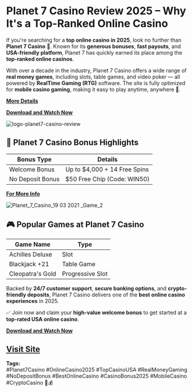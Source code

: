 # Planet 7 Casino Review 2025 – Why It's a Top-Ranked Online Casino

If you're searching for a **top online casino in 2025**, look no further than **Planet 7 Casino** 🎰. Known for its **generous bonuses**, **fast payouts**, and **USA-friendly platform**, Planet 7 has quickly earned its place among the **top-ranked online casinos**.

With over a decade in the industry, Planet 7 Casino offers a wide range of **real money games**, including slots, table games, and video poker — all powered by **RealTime Gaming (RTG)** software. The site is fully optimized for **mobile casino gaming**, making it easy to play anytime, anywhere 📱.

[**More Details**](https://bitly.cx/Wzv00)

[**Download and Watch Now**](https://bitly.cx/9ku3E)

![logo-planet7-casino-review](https://github.com/user-attachments/assets/ce1c8117-336c-428e-ac4f-d39b0ab95ee6)

## 🎁 Planet 7 Casino Bonus Highlights

| Bonus Type         | Details                           |
|--------------------|------------------------------------|
| Welcome Bonus      | Up to $4,000 + 14 Free Spins       |
| No Deposit Bonus   | $50 Free Chip (Code: WIN50)        |

[**For More Info**](https://bitly.cx/YAxD)

![Planet_7_Casino_19 03 2021 _Game_2](https://github.com/user-attachments/assets/68f773d3-7080-4e3d-b315-99e57be13d6e)

## 🎮 Popular Games at Planet 7 Casino

| Game Name         | Type           |
|-------------------|----------------|
| Achilles Deluxe   | Slot           |
| Blackjack +21     | Table Game     |
| Cleopatra's Gold  | Progressive Slot|

Backed by **24/7 customer support**, **secure banking options**, and **crypto-friendly deposits**, Planet 7 Casino delivers one of the **best online casino experiences** in 2025.

✅ Join now and claim your **high-value welcome bonus** to get started at a **top-rated USA online casino**.

[**Download and Watch Now**](https://bitly.cx/gKaJP)

[Visit Site](https://bitly.cx/Z1tlo)
---

**Tags:**  
#Planet7Casino #OnlineCasino2025 #TopCasinoUSA #RealMoneyGaming #NoDepositBonus #BestOnlineCasino #CasinoBonus2025 #MobileCasino #CryptoCasino 🎲💰
